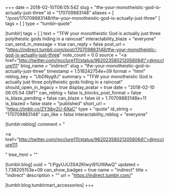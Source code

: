 +++
date = 2018-02-10T06:05:54Z
slug = "tfw-your-monotheistic-god-is-actually-just-three"
id = "170709883148"
aliases = [ "/post/170709883148/tfw-your-monotheistic-god-is-actually-just-three" ]
tags = [ ]
type = "tumblr-quote"

[tumblr]
tags = [ ]
text = "TFW your monotheistic God is actually just three polytheistic gods hiding in a raincoat"
interactability_blaze = "everyone"
can_send_in_message = true
can_reply = false
post_url = "https://indirect.tumblr.com/post/170709883148/tfw-your-monotheistic-god-is-actually-just-three"
note_count = 0.0
source = "<a href=\"http://twitter.com/mcclure111/status/962023580212056064\">@mcclure111</a>"
blog_name = "indirect"
slug = "tfw-your-monotheistic-god-is-actually-just-three"
timestamp = 1.518242754e+09
format = "html"
reblog_key = "UbDNyg9J"
summary = "TFW your monotheistic God is actually just three polytheistic gods hiding in a raincoat"
should_open_in_legacy = true
display_avatar = true
date = "2018-02-10 06:05:54 GMT"
can_reblog = false
is_blocks_post_format = false
is_blaze_pending = false
can_blaze = false
id = 1.70709883148e+11
is_blazed = false
state = "published"
short_url = "https://tmblr.co/ZY3jby2U-6XaC"
type = "quote"
id_string = "170709883148"
can_like = false
interactability_reblog = "everyone"

[tumblr.reblog]
comment = "<p><a href=\"http://twitter.com/mcclure111/status/962023580212056064\">@mcclure111</a></p>"
tree_html = ""

[tumblr.blog]
uuid = "t:PgyUJU3SA2Klwyt81UWAwQ"
updated = 1.738205153e+09
can_show_badges = true
name = "indirect"
title = "indirect"
description = ""
url = "https://indirect.tumblr.com/"

[tumblr.blog.tumblrmart_accessories]
+++
